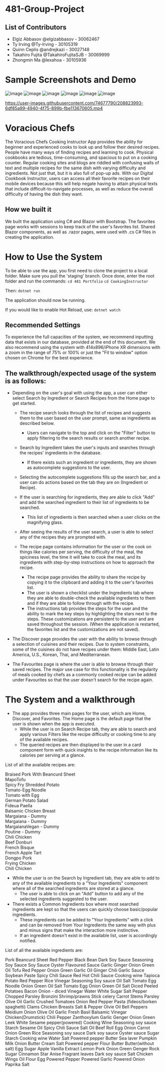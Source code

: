 # 481-Group-Project
## List of Contributors
- Elgiz Abbasov @elgizabbasov - 30062467
- Ty Irving @Ty-Irving - 30105319
- Quinn Ceplis @andrejkazi - 30027148
- Takahiro Fujita @TakahiroFujitaSJB - 30069999
- Zhongmin Ma @lexahoa - 30105936

# Sample Screenshots and Demo
![image](https://github.com/Ty-Irving/481-Group-Project/assets/72108920/7e1697b9-4997-4c19-871f-bd0c92f1fe0a)
![image](https://github.com/Ty-Irving/481-Group-Project/assets/72108920/70c6ed78-c9c7-4849-94c3-1e2cca57284d)
![image](https://github.com/Ty-Irving/481-Group-Project/assets/72108920/67e936f7-5348-44ff-a2ab-a95053786a53)
![image](https://github.com/Ty-Irving/481-Group-Project/assets/72108920/f6ab347f-999c-4a4d-9228-9f2ae5cb8b54)
![image](https://github.com/Ty-Irving/481-Group-Project/assets/72108920/9eda8523-3792-4ff8-b5af-3dc99a003f57)
![image](https://github.com/Ty-Irving/481-Group-Project/assets/72108920/43855d2f-a9b6-40be-8b58-7d6720de9e6a)


https://user-images.githubusercontent.com/74677790/208823993-6df85a99-4940-4f75-899b-fbe113670605.mp4


# Voracious Chefs
The Voracious Chefs Cooking Instructor App provides the ability for beginner and experienced cooks to look up and follow their desired recipes. People have many ways of finding recipes and learning to cook. Physical cookbooks are tedious, time-consuming, and spacious to put on a cooking counter. Regular cooking sites and blogs are riddled with confusing walls of text and multiple recipes for the same dish with varying difficulty and ingredients. Not just that, but it is also full of pop-up ads. With our Digital Cookbook Instructor, users can access all their favorite recipes on their mobile devices because this will help negate having to attain physical texts that include difficult-to-navigate processes, as well as reduce the overall difficulty of having the dish they want.

## How we built it
We built the application using C# and Blazor with Bootstrap. The favorites page works with sessions to keep track of the user's favorites list. Shared Blazor components, as well as .razor pages, were used with .cs C# files in creating the application.

# How to Use the System
To be able to use the app, you first need to clone the project to a local folder. Make sure you pull the 'staging' branch. Once done, enter the root folder and run the commands:
`cd 481 Portfolio`
`cd CookingInstructor`

Then:
`dotnet run`

The application should now be running.

If you would like to enable Hot Reload, use:
`dotnet watch`

## Recommended Settings
To experience the full capacities of the system, we recommend inputting data that exists in our database, provided at the end of this document. We also recommend using the system with 414x896/iPhone XR dimensions with a zoom in the range of 75% or 100% or just the "Fit to window" option chosen on Chrome for the best experience. 

## The walkthrough/expected usage of the system is as follows:
* Depending on the user's goal with using the app, a user can either select Search by Ingredient or Search Recipes from the Home page to get started. 
    * The recipe search looks through the list of recipes and suggests them to the user based on the user prompt, same as ingredients as described below. 
        * Users can navigate to the top and click on the "Filter" button to apply filtering to the search results or search another recipe.
    * Search by Ingredient takes the user's inputs and searches through the recipes' ingredients in the database. 
        * If there exists such an ingredient or ingredients, they are shown as autocomplete suggestions to the user. 
    * Selecting the autocomplete suggestions fills up the search bar, and a user can do actions based on the tab they are on (Ingredient or Recipe). 
    * If the user is searching for ingredients, they are able to click "Add" and add the searched ingredient to their list of ingredients to be searched. 
        * This list of ingredients is then searched when a user clicks on the magnifying glass. 

    * After seeing the results of the user search, a user is able to select any of the recipes they are prompted with. 
    * The recipe page contains information for the user or the cook on things like calories per serving, the difficulty of the meal, the spiciness level, the time it will take to cook the meal, and its ingredients with step-by-step instructions on how to approach the recipe.
        * The recipe page provides the ability to share the recipe by copying it to the clipboard and adding it to the user's favorites list. 
        * The user is shown a checklist under the Ingredients tab where they are able to double-check the available ingredients to them and if they are able to follow through with the recipe. 
        * The instructions tab provides the steps for the user and the ability to mark the key steps by highlighting the stars next to the steps. These customizations are persistent to the user and are saved throughout the session. (When the application is restarted, the favorites list and the customizations are not saved).

* The Discover page provides the user with the ability to browse through a selection of cuisines and their recipes. Due to system constraints, some of the cuisines do not have recipes under them: Middle East, Latin America, U.S., Korean, Thai, and Mediterranean.

* The Favourites page is where the user is able to browse through their saved recipes. The major use case for this functionality is the regularity of meals cooked by chefs as a commonly cooked recipe can be added under Favourites so that the user doesn't search for the recipe again.

# The System and a walkthrough
* The app provides three main pages for the user, which are Home, Discover, and Favorites. The Home page is the default page that the user is shown when the app is executed.
    * While the user is on Search Recipe tab, they are able to search and apply various Filters like the recipe difficulty or cooking time to any of the available recipes. 
    * The queried recipes are then displayed to the user in a card component form with quick insights to the recipe information like its calories per serving at a glance. 


List of all the available recipes are: 

Braised Pork With Beancurd Sheet  
MapoTofu  
Spicy Fry Shredded Potato  
Tomato-Egg Noodle  
Tomato with Egg  
German Potato Salad  
Fideua Paella  
Balsamic Chicken Breast  
Margaiana - Dummy  
Margaiana - Dummy  
MargaianaVegan - Dummy  
Poutine - Dummy  
Chili Chicken  
Beef Donburi  
French Bisque  
French Apple Tart  
Dongpo Pork  
Frying Chicken  
Chili Chicken  



* While the user is on the Search by Ingredient tab, they are able to add to any of the available ingredients to a "Your Ingredients" component where all of the searched ingredients are stored at a glance. 
    * The user is able to click on an "Add" button to add any of the selected ingredients suggested to the user. 
* There exists a Common Ingredients box where most searched ingredients are kept so that the users can quickly choose basic/popular ingredients.
    * These ingredients can be added to "Your Ingredients" with a click and can be removed from Your Ingredients the same way with plus and minus signs that make the interaction more instinctive. 
    * If an ingredient doesn't exist in the available list, user is accordingly notified. 
    
List of all the available ingredients are:


Pork
Beancurd Sheet
Red Pepper
Black Bean
Dark Soy Sauce
Seasoning Soy Sauce
Soy Sauce
Oyster Flavoured Sauce
Garlic
Ginger
Onion Green
Oil
Tofu
Red Pepper
Onion Green
Garlic
Oil
Ginger
Chili Garlic Sauce
Soybean Paste
Spicy Chili Sauce
Red Hot Chili Sauce
Cooking wine
Tapioca
Potato
Red Pepper
Rice Vinegar
Seasoning Soy sauce
Oil
Salt
Tomato
Egg
Noodle
Onion Green
Oil
Salt
Tomato
Egg
Onion Green
Oil
Salt
Diced Peeled Potatoes
Bacon
Onion - diced
Vinegar
Water
White Sugar
Salt
Pepper
Chopped Parsley
Bronzini
Shrimp/prawns
Stick celery
Carrot
Stems Parsley
Olive Oil
Garlic
Crushed Tomatoes
Onion
Red Pepper
Pasta (fideos/borken spaghetti)
Clams
Chicken Breasts
Salt & Pepper
Olvie Oil
Bell Peppers
Meidium Onion
Olive Oil
Garlic
Fresh Basil
Balsamic Vinegar
Chicken(Drumstick)
Chili Pepper
Zanthoxylum
Garlic
Genger
Onion Green
Leek
White Sesame
pepper(powered)
Cooking Wine
Seasoning soy sauce
Starch
Sesame Oil
Spicy Chili Sauce
Salt
Oil
Beef Roll
Egg
Onion
Carrot
Onion Green
Rice
Seasoning soy sauce
Dark soy sauce
Oyster sauce
Sugar
Starch
Cooking wine
Water
Salt
Powered pepper
Butter
Sea laver
Pumpkin
Milk
Onion
Butter
Cream
Salt
Powered pepper
Flour
Butter
Butter(without salt)
Egg
Sugar
Apple
Vanilla Extract
Lemon
Pork
Onion Green
Genger
Rock Sugar
Cinnamon
Star Anise
Fragrant leaves
Dark soy sauce
Salt
Chicken Wings
Oil
Flour
Egg
Powered Pepper
Powered Garlic
Powered Onion
Paprika
Salt
